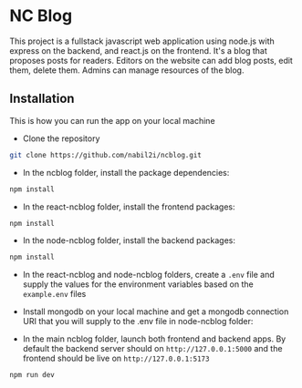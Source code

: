 
# NC Blog
This project is a fullstack javascript web application  using node.js with express on the backend, and react.js on the frontend. It's a blog that proposes posts for readers. Editors on the website can add blog posts, edit them, delete them. Admins can manage resources of the blog.

## Installation
This is how you can run the app on your local machine
* Clone the repository
```bash
git clone https://github.com/nabil2i/ncblog.git
```

* In the ncblog folder, install the package dependencies:

```bash
npm install
```

* In the react-ncblog folder, install the frontend packages:

```bash
npm install
```

* In the node-ncblog folder, install the backend packages:

```bash
npm install
```


* In the react-ncblog and node-ncblog folders, create a `.env` file and supply the values for the environment variables based on the `example.env` files

* Install mongodb on your local machine and get a mongodb connection URI that you will supply to the .env file in node-ncblog folder:


* In the main ncblog folder, launch both frontend and backend apps. By default the backend server should on `http://127.0.0.1:5000` and the frontend should be live on `http://127.0.0.1:5173`
```bash
npm run dev 
```

